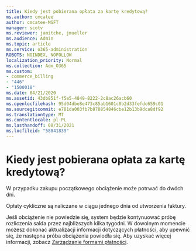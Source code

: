 ```yaml
---
title: Kiedy jest pobierana opłata za kartę kredytową?
ms.author: cmcatee
author: cmcatee-MSFT
manager: scotv
ms.reviewer: jamitche, jmueller
ms.audience: Admin
ms.topic: article
ms.service: o365-administration
ROBOTS: NOINDEX, NOFOLLOW
localization_priority: Normal
ms.collection: Adm_O365
ms.custom:
- commerce_billing
- "446"
- "1500018"
ms.date: 04/21/2020
ms.assetid: 43db851f-f5e5-4849-8222-2c8ac26acb60
ms.openlocfilehash: 95d04dbe8e473c85ab1601c8b2d33fefdc659c01
ms.sourcegitcommit: e781da003fb7b878854846cbe12b13b9dca8df92
ms.translationtype: MT
ms.contentlocale: pl-PL
ms.lasthandoff: 08/31/2021
ms.locfileid: "58841839"
---
```

# <a name="when-is-my-credit-card-charged"></a>Kiedy jest pobierana opłata za kartę kredytową?

W przypadku zakupu początkowego obciążenie może potrwać do dwóch dni.
  
Opłaty cykliczne są naliczane w ciągu jednego dnia od utworzenia faktury.
  
Jeśli obciążenie nie powiedzie się, system będzie kontynuować próbę rozliczenia salda przez najbliższych kilka tygodni. W dowolnym momencie możesz dokonać aktualizacji informacji dotyczących płatności, aby upewnić się, że następna próba obciążenia powiodła się. Aby uzyskać więcej informacji, zobacz [Zarządzanie formami płatności](https://docs.microsoft.com/microsoft-365/commerce/billing-and-payments/manage-payment-methods).